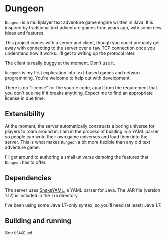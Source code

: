# Dungeon

`Dungeon` is a multiplayer text adventure game engine written in Java. It
is inspired by traditional text adventure games from years ago, with some
new ideas and features.

This project comes with a server and client, though you could probably get
away with connecting to the server over a raw TCP connection once you 
understand how it works. I'll get to writing up the protocol later.

The client is really buggy at the moment. Don't use it.

`Dungeon` is my first exploration into text-based games and network 
programming. You're welcome to help out with development.

There is no "license" for the source code, apart from the requirement that
you don't sue me if it breaks anything. Expect me to find an appropriate
license in due time.


## Extensibility

At the moment, the server automatically constructs a boring universe for
players to roam around in. I am in the process of building in a YAML
parser so people can write their own game universes and load them into the
server. This is what makes `Dungeon` a bit more flexible than any old text
adventure game.

I'll get around to authoring a small universe demoing the features that
`Dungeon` has to offer.


## Dependencies

The server uses [SnakeYAML][snakeyaml], a YAML parser for Java. The JAR
file (version 1.12) is included in the `lib` directory.

I've been using some Java 1.7-only syntax, so you'll need (at least)
Java 1.7.


## Building and running

See `USAGE.md`.

[snakeyaml]: http://code.google.com/p/snakeyaml/
